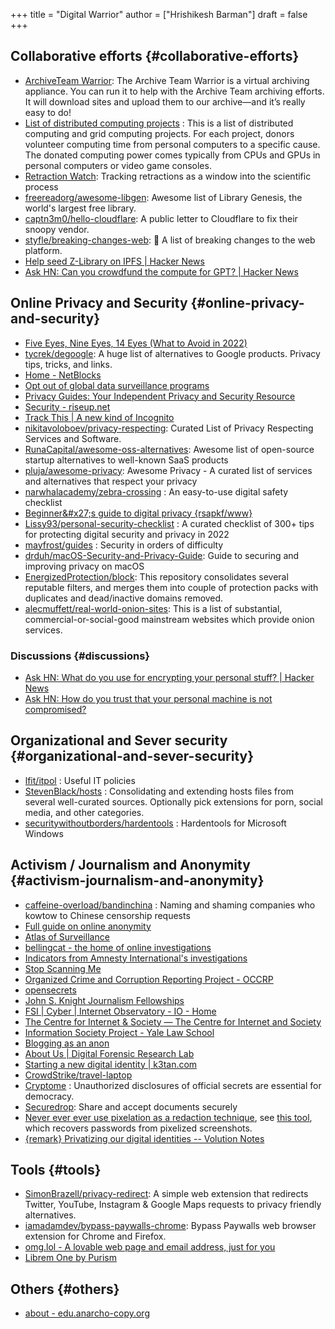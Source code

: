 +++
title = "Digital Warrior"
author = ["Hrishikesh Barman"]
draft = false
+++

## Collaborative efforts {#collaborative-efforts}

-   [ArchiveTeam Warrior](https://wiki.archiveteam.org/index.php/ArchiveTeam_Warrior): The Archive Team Warrior is a virtual archiving appliance. You can run it to help with the Archive Team archiving efforts. It will download sites and upload them to our archive—and it’s really easy to do!
-   [List of distributed computing projects](https://en.wikipedia.org/wiki/List_of_distributed_computing_projects) : This is a list of distributed computing and grid computing projects. For each project, donors volunteer computing time from personal computers to a specific cause. The donated computing power comes typically from CPUs and GPUs in personal computers or video game consoles.
-   [Retraction Watch](https://retractionwatch.com/): Tracking retractions as a window into the scientific process
-   [freereadorg/awesome-libgen](https://github.com/freereadorg/awesome-libgen): Awesome list of Library Genesis, the world's largest free library.
-   [captn3m0/hello-cloudflare](https://github.com/captn3m0/hello-cloudflare): A public letter to Cloudflare to fix their snoopy vendor.
-   [styfle/breaking-changes-web](https://github.com/styfle/breaking-changes-web): 💢 A list of breaking changes to the web platform.
-   [Help seed Z-Library on IPFS | Hacker News](https://news.ycombinator.com/item?id=33716560)
-   [Ask HN: Can you crowdfund the compute for GPT? | Hacker News](https://news.ycombinator.com/item?id=34353049)


## Online Privacy and Security {#online-privacy-and-security}

-   [Five Eyes, Nine Eyes, 14 Eyes (What to Avoid in 2022)](https://restoreprivacy.com/5-eyes-9-eyes-14-eyes/)
-   [tycrek/degoogle](https://github.com/tycrek/degoogle): A huge list of alternatives to Google products. Privacy tips, tricks, and links.
-   [Home - NetBlocks](https://netblocks.org/)
-   [Opt out of global data surveillance programs](https://prism-break.org/en/)
-   [Privacy Guides: Your Independent Privacy and Security Resource](https://www.privacyguides.org/en/)
-   [Security - riseup.net](https://help.riseup.net/en/security)
-   [Track This | A new kind of Incognito](https://trackthis.link/)
-   [nikitavoloboev/privacy-respecting](https://github.com/nikitavoloboev/privacy-respecting): Curated List of Privacy Respecting Services and Software.
-   [RunaCapital/awesome-oss-alternatives](https://github.com/RunaCapital/awesome-oss-alternatives): Awesome list of open-source startup alternatives to well-known SaaS products
-   [pluja/awesome-privacy](https://github.com/pluja/awesome-privacy): Awesome Privacy - A curated list of services and alternatives that respect your privacy
-   [narwhalacademy/zebra-crossing](https://github.com/narwhalacademy/zebra-crossing) : An easy-to-use digital safety checklist
-   [Beginner&amp;#x27;s guide to digital privacy {rsapkf/www}](https://rsapkf.org/weblog/b6f)
-   [Lissy93/personal-security-checklist](https://github.com/Lissy93/personal-security-checklist) : A curated checklist of 300+ tips for protecting digital security and privacy in 2022
-   [mayfrost/guides](https://github.com/mayfrost/guides/blob/master/CHECKLIST.md) : Security in orders of difficulty
-   [drduh/macOS-Security-and-Privacy-Guide](https://github.com/drduh/macOS-Security-and-Privacy-Guide): Guide to securing and improving privacy on macOS
-   [EnergizedProtection/block](https://github.com/EnergizedProtection/block): This repository consolidates several reputable filters, and merges them into couple of protection packs with duplicates and dead/inactive domains removed.
-   [alecmuffett/real-world-onion-sites](https://github.com/alecmuffett/real-world-onion-sites): This is a list of substantial, commercial-or-social-good mainstream websites which provide onion services.


### Discussions {#discussions}

-   [Ask HN: What do you use for encrypting your personal stuff? | Hacker News](https://news.ycombinator.com/item?id=33322789)
-   [Ask HN: How do you trust that your personal machine is not compromised?](https://news.ycombinator.com/item?id=34388866)


## Organizational and Sever security {#organizational-and-sever-security}

-   [lfit/itpol](https://github.com/lfit/itpol) : Useful IT policies
-   [StevenBlack/hosts](https://github.com/StevenBlack/hosts) : Consolidating and extending hosts files from several well-curated sources. Optionally pick extensions for porn, social media, and other categories.
-   [securitywithoutborders/hardentools](https://github.com/securitywithoutborders/hardentools) : Hardentools for Microsoft Windows


## Activism / Journalism and Anonymity {#activism-journalism-and-anonymity}

-   [caffeine-overload/bandinchina](https://github.com/caffeine-overload/bandinchina) : Naming and shaming companies who kowtow to Chinese censorship requests
-   [Full guide on online anonymity](https://anonymousplanet-ng.org/guide.html)
-   [Atlas of Surveillance](https://atlasofsurveillance.org/)
-   [bellingcat - the home of online investigations](https://www.bellingcat.com/)
-   [Indicators from Amnesty International's investigations](https://github.com/AmnestyTech/investigations)
-   [Stop Scanning Me](https://stopscanningme.eu/en/)
-   [Organized Crime and Corruption Reporting Project - OCCRP](https://www.occrp.org/en)
-   [opensecrets](https://www.opensecrets.org/)
-   [John S. Knight Journalism Fellowships](https://jsk.stanford.edu/)
-   [FSI | Cyber | Internet Observatory - IO - Home](https://cyber.fsi.stanford.edu/io)
-   [The Centre for Internet &amp; Society — The Centre for Internet and Society](https://cis-india.org/)
-   [Information Society Project - Yale Law School](https://law.yale.edu/isp/)
-   [Blogging as an anon](https://tdarb.org/blog-anonymously/index.html)
-   [About Us | Digital Forensic Research Lab](https://www.digitalsherlocks.org/about)
-   [Starting a new digital identity | k3tan.com](https://k3tan.com/starting-a-new-digital-identity)
-   [CrowdStrike/travel-laptop](https://github.com/CrowdStrike/travel-laptop)
-   [Cryptome](https://cryptome.org/) : Unauthorized disclosures of official secrets are essential for democracy.
-   [Securedrop](https://securedrop.org/): Share and accept documents securely
-   [Never ever ever use pixelation as a redaction technique](https://github.com/BishopFox/unredacter), see [this tool](https://github.com/beurtschipper/Depix), which recovers passwords from pixelized screenshots.
-   [{remark} Privatizing our digital identities -- Volution Notes](https://notes.volution.ro/v1/2023/03/remarks/6d51f70e/)


## Tools {#tools}

-   [SimonBrazell/privacy-redirect](https://github.com/SimonBrazell/privacy-redirect): A simple web extension that redirects Twitter, YouTube, Instagram &amp; Google Maps requests to privacy friendly alternatives.
-   [iamadamdev/bypass-paywalls-chrome](https://github.com/iamadamdev/bypass-paywalls-chrome): Bypass Paywalls web browser extension for Chrome and Firefox.
-   [omg.lol - A lovable web page and email address, just for you](https://home.omg.lol/)
-   [Librem One by Purism](https://librem.one/)


## Others {#others}

-   [about - edu.anarcho-copy.org](https://edu.anarcho-copy.org/theme/about-en.html)
